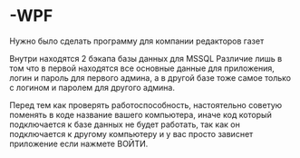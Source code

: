 # -WPF
Нужно было сделать программу для компании редакторов газет


Внутри находятся 2 бэкапа базы данных для MSSQL
Различие лишь в том что в первой находятся все основные данные для приложения, логин и пароль для первого админа,
а в другой базе тоже самое только с логином и паролем для другого админа.

Перед тем как проверять работоспособность, настоятельно советую поменять в коде название вашего компьютера,
иначе код который подключается к базе данных не будет работать, так как он подключается к другому компьютеру и у вас просто зависнет приложение если нажмете ВОЙТИ.
